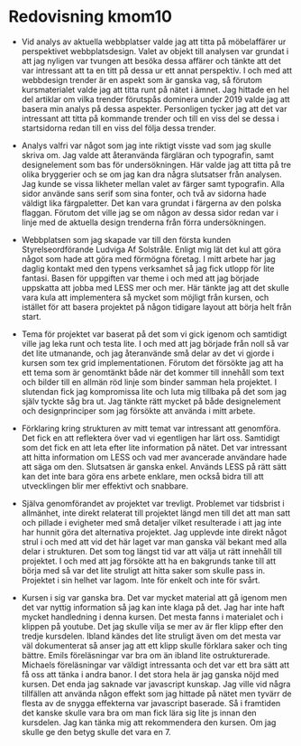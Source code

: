 ---
---
Redovisning kmom10
=========================

* Vid analys av aktuella webbplatser valde jag att titta på möbelaffärer ur perspektivet webbplatsdesign. Valet av objekt till analysen var grundat i att jag nyligen var tvungen att besöka dessa affärer och tänkte att det var intressant att ta en titt på dessa ur ett annat perspektiv. I och med att webbdesign trender är en aspekt som är ganska vag, så förutom kursmaterialet valde jag att titta runt på nätet i ämnet. Jag hittade en hel del artiklar om vilka trender förutspås dominera under 2019 valde jag att basera min analys på dessa aspekter. Personligen tycker jag att det var intressant att titta på kommande trender och till en viss del se dessa i startsidorna redan till en viss del följa dessa trender.

* Analys valfri var något som jag inte riktigt visste vad som jag skulle skriva om. Jag valde att återanvända färgläran och typografin, samt designelement som bas för undersökningen.
Här valde jag att titta på tre olika bryggerier och se om jag kan dra några slutsatser från analysen. Jag kunde se vissa likheter mellan valet av färger samt typografin. Alla sidor använde sans serif som sina fonter, och två av sidorna hade väldigt lika färgpaletter. Det kan vara grundat i färgerna av den polska flaggan. Förutom det ville jag se om någon av dessa sidor redan var i linje med de aktuella design trenderna från förra undersökningen.

* Webbplatsen som jag skapade var till den första kunden Styrelseordförande Ludviga Af Solstråle. Enligt mig lät det kul att göra något som hade att göra med förmögna företag.
I mitt arbete har jag daglig kontakt med den typens verksamhet så jag fick utlopp för lite fantasi. Basen för uppgiften var theme i och med att jag började uppskatta att jobba med LESS mer och mer. Här tänkte jag att det skulle vara kula att implementera så mycket som möjligt från kursen, och istället för att basera projektet på någon tidigare layout att börja helt från start.

* Tema för projektet var baserat på det som vi gick igenom och samtidigt ville jag leka runt och testa lite. I och med att jag började från noll så var det lite utmanande, och jag återanvände små delar av det vi gjorde i kursen som tex grid implementationen. Förutom det försökte jag att ha ett tema som är genomtänkt både när det kommer till innehåll som text och bilder till en allmän röd linje som binder samman hela projektet. I slutendan fick jag kompromissa lite och luta mig tillbaka på det som jag själv tyckte såg bra ut. Jag tänkte rätt mycket på både designelement och designprinciper som jag försökte att använda i mitt arbete.

* Förklaring kring strukturen av mitt temat var intressant att genomföra. Det fick en att reflektera över vad vi egentligen har lärt oss. Samtidigt som det fick en att leta efter lite information på nätet. Det var intressant att hitta information om LESS och vad mer avancerade användare hade att säga om den. Slutsatsen är ganska enkel. Används LESS på rätt sätt kan det inte bara göra ens arbete enklare, men också bidra till att utvecklingen blir mer effektivt och snabbare.

* Själva genomförandet av projektet var trevligt. Problemet var tidsbrist i allmänhet, inte direkt relaterat till projektet längd men till det att man satt och pillade i evigheter med små detaljer vilket resulterade i att jag inte har hunnit göra det alternativa projektet.
Jag upplevde inte direkt något strul i och med att vid det här laget var man ganska väl bekant med alla delar i strukturen. Det som tog längst tid var att välja ut rätt innehåll till projektet. I och med att jag försökte att ha en bakgrunds tanke till att börja med så var det lite struligt att hitta saker som skulle pass in. Projektet i sin helhet var lagom. Inte för enkelt och inte för svårt.

* Kursen i sig var ganska bra. Det var mycket material att gå igenom men det var nyttig information så jag kan inte klaga på det. Jag har inte haft mycket handledning i denna kursen. Det mesta fanns i materialet och i klippen på youtube. Det jag skulle vilja se mer av är fler klipp efter den tredje kursdelen. Ibland kändes det lite struligt även om det mesta var väl dokumenterat så anser jag att ett klipp skulle förklara saker och ting bättre. Emils föreläsningar var bra om än ibland lite ostrukturerade. Michaels föreläsningar var väldigt intressanta och det var ett bra sätt att få oss att tänka i andra banor. I det stora hela är jag ganska nöjd med kursen. Det enda jag saknade var javascript kunskap. Jag ville vid några tillfällen att använda någon effekt som jag hittade på  nätet men tyvärr de flesta av de snygga effekterna var javascript baserade. Så i framtiden det kanske skulle vara bra om man fick lära sig lite js innan den kursdelen. Jag kan tänka mig att rekommendera den kursen. Om jag skulle ge den betyg skulle det vara en 7. 
